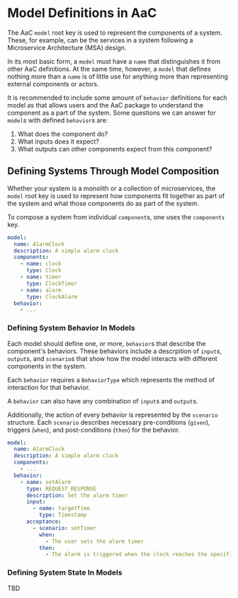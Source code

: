 # Model Definitions in AaC

The AaC `model` root key is used to represent the components of a system. These,
for example, can be the services in a system following a Microservice
Architecture (MSA) design.

In its most basic form, a `model` must have a `name` that distinguishes it from
other AaC definitions. At the same time, however, a `model` that defines nothing
more than a `name` is of little use for anything more than representing external
components or actors.

It is recommended to include some amount of `behavior` definitions for each
model as that allows users and the AaC package to understand the component as a
part of the system. Some questions we can answer for `model`s with defined
`behavior`s are:

1. What does the component do?
1. What inputs does it expect?
1. What outputs can other components expect from this component?

## Defining Systems Through Model Composition

Whether your system is a monolith or a collection of microservices, the `model`
root key is used to represent how components fit together as part of the system
and what those components do as part of the system.

To compose a system from individual `component`s, one uses the `components` key.

```yaml
model:
  name: AlarmClock
  description: A simple alarm clock
  components:
    - name: clock
      type: Clock
    - name: timer
      type: ClockTimer
    - name: alarm
      type: ClockAlarm
  behavior:
    - ...
```

### Defining System Behavior In Models

Each model should define one, or more, `behavior`s that describe the component's
behaviors. These behaviors include a descrpition of `input`s, `output`s, and
`scenario`s that show how the model interacts with different components in the
system.

Each `behavior` requires a `BehaviorType` which represents the method of
interaction for that behavior.

A `behavior` can also have any combination of `input`s and `output`s.

Additionally, the action of every behavior is represented by the `scenario`
structure. Each `scenario` describes necessary pre-conditions (`given`),
triggers (`when`), and post-conditions (`then`) for the behavior.

```yaml
model:
  name: AlarmClock
  description: A simple alarm clock
  components:
    - ...
  behavior:
    - name: setAlarm
      type: REQUEST_RESPONSE
      description: Set the alarm timer
      input:
        - name: targetTime
          type: Timestamp
      acceptance:
        - scenario: setTimer
          when:
            - The user sets the alarm timer
          then:
            - The alarm is triggered when the clock reaches the specified time
```

### Defining System State In Models

TBD
